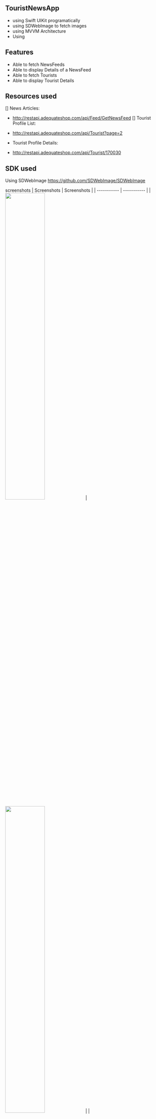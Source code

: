 

## TouristNewsApp
- using Swift UIKit programatically
- using SDWebImage to fetch images
- using MVVM Architecture
- Using 

## Features
 - Able to fetch NewsFeeds
 - Able to display Details of a NewsFeed
 - Able to fetch Tourists
 - Able to display Tourist Details

## Resources used
[] News Articles:
 - http://restapi.adequateshop.com/api/Feed/GetNewsFeed
 [] Tourist Profile List:
 - http://restapi.adequateshop.com/api/Tourist?page=2

- Tourist Profile Details:
- http://restapi.adequateshop.com/api/Tourist/170030


## SDK used 
Using SDWebImage
https://github.com/SDWebImage/SDWebImage

screenshots
| Screenshots      | Screenshots |
| ----------- | ----------- |
| <img src = "https://github.com/mbayi-ios/TouristNewsApp/assets/91916741/8b882593-e47b-464c-bbc5-2084de129f32" width="50%" /> | <img src = "https://github.com/mbayi-ios/TouristNewsApp/assets/91916741/54922500-970c-44c7-9619-33cc74aec0ce" width="50%" />      |
| <img src = "https://github.com/mbayi-ios/TouristNewsApp/assets/91916741/0c5bf3d1-8d52-409e-8234-3f3cab2aaef4" width="50%" />    | <img src = "https://github.com/mbayi-ios/TouristNewsApp/assets/91916741/e31339c5-801f-490a-9b48-d60ed062b32a" width="50%" />         |

